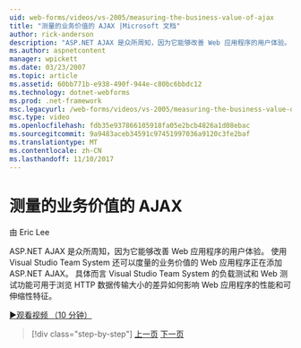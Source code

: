 ```yaml
---
uid: web-forms/videos/vs-2005/measuring-the-business-value-of-ajax
title: "测量的业务价值的 AJAX |Microsoft 文档"
author: rick-anderson
description: "ASP.NET AJAX 是众所周知，因为它能够改善 Web 应用程序的用户体验。 你还可以使用 Visual Studio Team System 度量 busine..."
ms.author: aspnetcontent
manager: wpickett
ms.date: 03/23/2007
ms.topic: article
ms.assetid: 60bb771b-e938-490f-944e-c80bc6bbdc12
ms.technology: dotnet-webforms
ms.prod: .net-framework
msc.legacyurl: /web-forms/videos/vs-2005/measuring-the-business-value-of-ajax
msc.type: video
ms.openlocfilehash: fdb35e937866105918fa05e2bcb4826a1d08ebac
ms.sourcegitcommit: 9a9483aceb34591c97451997036a9120c3fe2baf
ms.translationtype: MT
ms.contentlocale: zh-CN
ms.lasthandoff: 11/10/2017
---
```

<a name="measuring-the-business-value-of-ajax"></a>测量的业务价值的 AJAX
====================
由 Eric Lee

ASP.NET AJAX 是众所周知，因为它能够改善 Web 应用程序的用户体验。 使用 Visual Studio Team System 还可以度量的业务价值的 Web 应用程序正在添加 ASP.NET AJAX。 具体而言 Visual Studio Team System 的负载测试和 Web 测试功能可用于浏览 HTTP 数据传输大小的差异如何影响 Web 应用程序的性能和可伸缩性特征。

[&#9654;观看视频 （10 分钟）](https://channel9.msdn.com/Blogs/ASP-NET-Site-Videos/measuring-the-business-value-of-ajax)

>[!div class="step-by-step"]
[上一页](introduction-to-managing-and-running-tests-with-team-system.md)
[下一页](code-coverage-of-automated-tests.md)
